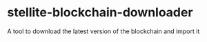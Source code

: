 # stellite-blockchain-downloader
A tool to download the latest version of the blockchain and import it
